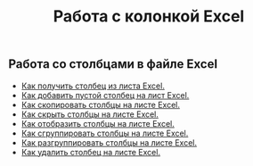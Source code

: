 ﻿---
title: Работа с колонкой Excel
second_title: Aspose.Cells Cloud Documen
linktitle: Столбец
type: docs
url: /ru/columns/
aliases: [/working-with-columns/]
keywords: REST API, columns, spreadsheets, exce
description: "Cells.Cloud API для работы Excel: отображение скрытых столбцов из рабочего листа Excel"
weight: 100
kwords: Excel, Office Облако, REST API, Электронная таблица, PDF, CSV, Json, Markdown, Столбцы
---
## Работа со столбцами в файле Excel

- [Как получить столбец из листа Excel.](/cells/ru/columns/get/)
- [Как добавить пустой столбец на лист Excel.](/cells/ru/columns/add/)
- [Как скопировать столбцы на листе Excel.](/cells/ru/columns/copy/)
- [Как скрыть столбцы на листе Excel.](/cells/ru/columns/hide/)
- [Как отобразить столбцы на листе Excel.](/cells/ru/columns/unhide/)
- [Как сгруппировать столбцы на листе Excel.](/cells/ru/columns/group/)
- [Как разгруппировать столбцы на листе Excel.](/cells/ru/columns/ungroup/)
- [Как удалить столбец на листе Excel.](/cells/ru/columns/delete/)
